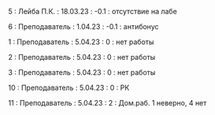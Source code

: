 5 : Лейба П.К. : 18.03.23 : -0.1 : отсутствие на лабе

6 : Преподаватель : 1.04.23 : -0.1 : антибонус

1  : Преподаватель : 5.04.23 : 0 : нет работы

2  : Преподаватель : 5.04.23 : 0 : нет работы

3  : Преподаватель : 5.04.23 : 0 : нет работы

10  : Преподаватель : 5.04.23 : 0 : РК

11 : Преподаватель : 5.04.23 : 2 : Дом.раб. 1 неверно, 4 нет
